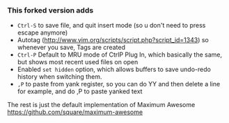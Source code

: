 ### This forked version adds

* `Ctrl-S` to save file, and quit insert mode (so u don't need to press escape anymore)
* Autotag (http://www.vim.org/scripts/script.php?script_id=1343) so whenever you save, Tags are created 
* `Ctrl-P` Default to MRU mode of CtrlP Plug In, which basically the same, but shows most recent used files on open
* Enabled `set hidden` option, which allows buffers to save undo-redo history when switching them.
* `,P` to paste from yank register, so you can do YY and then delete a line for example, and do ,P to paste yanked text

The rest is just the default implementation of Maximum Awesome https://github.com/square/maximum-awesome
